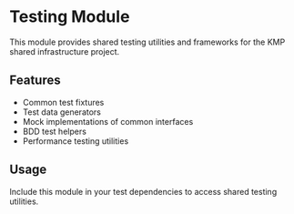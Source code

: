 # Testing Module

This module provides shared testing utilities and frameworks for the KMP shared infrastructure project.

## Features
- Common test fixtures
- Test data generators
- Mock implementations of common interfaces
- BDD test helpers
- Performance testing utilities

## Usage
Include this module in your test dependencies to access shared testing utilities.
